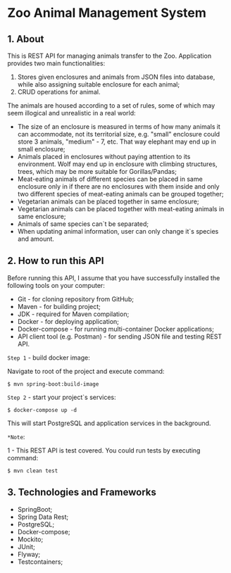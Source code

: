 # Zoo Animal Management System

## 1. About
This is REST API for managing animals transfer to the Zoo.
Application provides two main functionalities:
1. Stores given enclosures and animals from JSON files into database, while also assigning suitable enclosure for each animal;
2. CRUD operations for animal.

The animals are housed according to a set of rules, some of which may seem illogical and unrealistic in a real world:
- The size of an enclosure is measured in terms of how many animals it can accommodate, not its territorial size, e.g. "small" enclosure could store 3 animals, "medium" - 7, etc. That way elephant may end up in small enclosure; 
- Animals placed in enclosures without paying attention to its environment. Wolf may end up in enclosure with climbing structures, trees, which may be more suitable for Gorillas/Pandas; 
- Meat-eating animals of different species can be placed in same enclosure only in if there are no enclosures with them inside and only two different species of meat-eating animals can be grouped together; 
- Vegetarian animals can be placed together in same enclosure; 
- Vegetarian animals can be placed together with meat-eating animals in same enclosure; 
- Animals of same species can`t be separated;
- When updating animal information, user can only change it`s species and amount.

## 2. How to run this API
Before running this API, I assume that you have successfully installed the following tools on your computer:
- Git - for cloning repository from GitHub;
- Maven - for building project;
- JDK - required for Maven compilation;
- Docker - for deploying application;
- Docker-compose - for running multi-container Docker applications;
- API client tool (e.g. Postman) - for sending JSON file and testing REST API.

`Step 1` - build docker image:

Navigate to root of the project and execute command:

    $ mvn spring-boot:build-image

`Step 2` - start your project`s services:

    $ docker-compose up -d

This will start PostgreSQL and application services in the background.

`*Note`:

1 - This REST API is test covered. You could run tests by executing command:

    $ mvn clean test

## 3. Technologies and Frameworks

- SpringBoot;
- Spring Data Rest;
- PostgreSQL;
- Docker-compose;
- Mockito;
- JUnit;
- Flyway;
- Testcontainers;